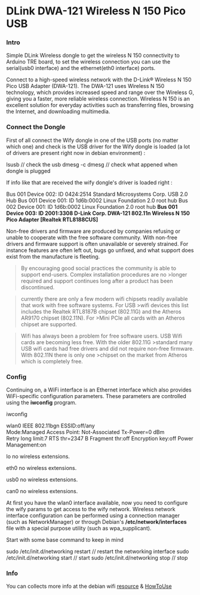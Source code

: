 DLink DWA-121 Wireless N 150 Pico USB
=====================================

### Intro 

Simple DLink Wireless dongle to get the wireless N 150 connectivity to Arduino TRE board, to set the wireless connection you can use the
serial(usb0 interface) and the ethernet(eth0 interface) ports. 

Connect to a high-speed wireless network with the D-Link® Wireless N 150 Pico USB Adapter (DWA-121). The DWA-121 uses Wireless N 150 technology,
which provides increased speed and range over the Wireless G, giving you a faster, more reliable wireless connection. Wireless N 150 is an excellent
solution for everyday activities such as transferring files, browsing the Internet, and downloading multimedia.



### Connect the Dongle 

First of all connect the Wify dongle in one of the USB ports (no matter which one) and check is the USB driver for the Wify dongle is loaded (a lot of drivers are present right now in debian environment) : 

  lsusb               // check the usb 
  dmesg -c 
  dmesg               // check what appened when dongle is plugged 
  
If info like that are received the wify dongle's driver is loaded right : 

  Bus 001 Device 002: ID 0424:2514 Standard Microsystems Corp. USB 2.0 Hub
  Bus 001 Device 001: ID 1d6b:0002 Linux Foundation 2.0 root hub
  Bus 002 Device 001: ID 1d6b:0002 Linux Foundation 2.0 root hub
  **Bus 001 Device 003: ID 2001:3308 D-Link Corp. DWA-121 802.11n Wireless N 150 Pico Adapter [Realtek RTL8188CUS]**
  
Non-free drivers and firmware are produced by companies refusing or unable to cooperate with the free software community. With non-free drivers and firmware support is often unavailable or severely strained. For instance features are often left out, bugs go unfixed, and what support does exist from the manufacture is fleeting.

>By encouraging good social practices the community is able to support end-users. Complex installation procedures are no >longer required and support continues long after a product has been discontinued.

>currently there are only a few modern wifi chipsets readily available that work with free software systems. For USB >wifi devices this list includes the Realtek RTL8187B chipset (802.11G) and the Atheros AR9170 chipset (802.11N). For >Mini PCIe all cards with an Atheros chipset are supported.

>Wifi has always been a problem for free software users. USB Wifi cards are becoming less free. With the older 802.11G >standard many USB wifi cards had free drivers and did not require non-free firmware. With 802.11N there is only one >chipset on the market from Atheros which is completely free.

### Config

Continuing on, a WiFi interface is an Ethernet interface which also provides WiFi-specific configuration parameters. These parameters are controlled using the **iwconfig** program.

  iwconfig 
  
  wlan0     IEEE 802.11bgn  ESSID:off/any  
          Mode:Managed  Access Point: Not-Associated   Tx-Power=0 dBm   
          Retry  long limit:7   RTS thr=2347 B   Fragment thr:off
          Encryption key:off
          Power Management:on
          
  lo        no wireless extensions.

  eth0      no wireless extensions.

  usb0      no wireless extensions.

  can0      no wireless extensions.
  
At first you have the wlan0 interface available, now you need to configure the wify params to get access to the wify network. Wireless network interface configuration can be performed using a connection manager (such as NetworkManager) or through Debian's **/etc/network/interfaces** file with a special purpose utility (such as wpa_supplicant). 

Start with some base command to keep in mind 

  sudo /etc/init.d/networking restart           // restart the networking interface 
  sudo /etc/init.d/networking start             // start 
  sudo /etc/init.d/networking stop              // stop 

  



### Info

You can collects more info at the debian wifi [resource][1] & [HowToUse][2]

[1]: https://wiki.debian.org/WiFi
[2]: https://wiki.debian.org/WiFi/HowToUse

